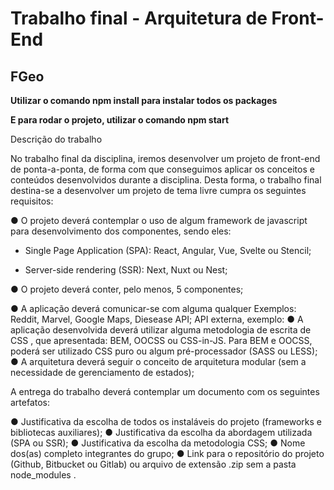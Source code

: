 <h1>Trabalho final - Arquitetura de Front-End</h1>

<h2><b>FGeo</b></h2>

<b><blackquote>Utilizar o comando npm install para instalar todos os packages</blackquote></b>

<b><blackquote>E para rodar o projeto, utilizar o comando npm start</blackquote></b>

Descrição do trabalho

No trabalho final da disciplina, iremos desenvolver um projeto de front-end de ponta-a-ponta, de forma com que conseguimos aplicar os conceitos e conteúdos desenvolvidos durante a disciplina. Desta forma, o trabalho final destina-se a desenvolver um projeto de tema livre cumpra os seguintes requisitos: 

● O projeto deverá contemplar o uso de algum framework de javascript para desenvolvimento dos componentes, sendo eles:

- Single Page Application (SPA): React, Angular, Vue, Svelte ou Stencil;

- Server-side rendering (SSR): Next, Nuxt ou Nest;

● O projeto deverá conter, pelo menos, 5 componentes;

● A aplicação deverá comunicar-se com alguma qualquer Exemplos: Reddit, Marvel, Google Maps, Diesease API;  API externa, exemplo:
● A aplicação desenvolvida deverá utilizar alguma metodologia de escrita de CSS , que apresentada: BEM, OOCSS ou CSS-in-JS. Para BEM e OOCSS, poderá ser utilizado CSS puro ou algum pré-processador (SASS ou LESS);
● A arquitetura deverá seguir o conceito de arquitetura modular (sem a necessidade de gerenciamento de estados);


A entrega do trabalho deverá contemplar um documento com os seguintes artefatos:

● Justificativa da escolha de todos os instaláveis do projeto (frameworks e bibliotecas auxiliares);
● Justificativa da escolha da abordagem utilizada (SPA ou SSR);
● Justificativa da escolha da metodologia CSS;
● Nome dos(as) completo integrantes do grupo;
● Link para o repositório do projeto (Github, Bitbucket ou Gitlab) ou arquivo de extensão .zip  sem a pasta node_modules .

